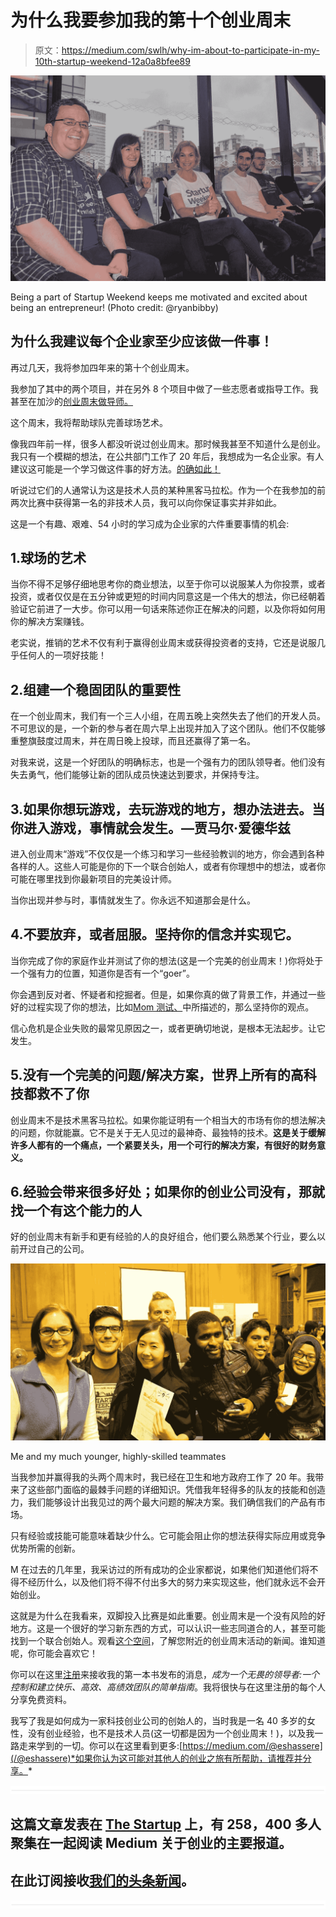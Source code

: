 # 为什么我要参加我的第十个创业周末

> 原文：<https://medium.com/swlh/why-im-about-to-participate-in-my-10th-startup-weekend-12a0a8bfee89>

![](img/e22c0b65b9068e70c1931baba98a958d.png)

Being a part of Startup Weekend keeps me motivated and excited about being an entrepreneur! (Photo credit: @ryanbibby)

## 为什么我建议每个企业家至少应该做一件事！

再过几天，我将参加四年来的第十个创业周末。

我参加了其中的两个项目，并在另外 8 个项目中做了一些志愿者或指导工作。我甚至在加沙的[创业周末做导师。](http://startupliz.tumblr.com/post/131018408430/what-is-a-startup-weekend-in-gaza-like-like-a)

这个周末，我将帮助球队完善球场艺术。

像我四年前一样，很多人都没听说过创业周末。那时候我甚至不知道什么是创业。我只有一个模糊的想法，在公共部门工作了 20 年后，我想成为一名企业家。有人建议这可能是一个学习做这件事的好方法。[的确如此！](/@eshassere/you-must-get-in-the-game-things-happen-when-you-get-in-the-game-65529d77525a)

听说过它们的人通常认为这是技术人员的某种黑客马拉松。作为一个在我参加的前两次比赛中获得第一名的非技术人员，我可以向你保证事实并非如此。

这是一个有趣、艰难、54 小时的学习成为企业家的六件重要事情的机会:

## 1.球场的艺术

当你不得不足够仔细地思考你的商业想法，以至于你可以说服某人为你投票，或者投资，或者仅仅是在五分钟或更短的时间内同意这是一个伟大的想法，你已经朝着验证它前进了一大步。你可以用一句话来陈述你正在解决的问题，以及你将如何用你的解决方案赚钱。

老实说，推销的艺术不仅有利于赢得创业周末或获得投资者的支持，它还是说服几乎任何人的一项好技能！

## 2.组建一个稳固团队的重要性

在一个创业周末，我们有一个三人小组，在周五晚上突然失去了他们的开发人员。不可思议的是，一个新的参与者在周六早上出现并加入了这个团队。他们不仅能够重整旗鼓度过周末，并在周日晚上投球，而且还赢得了第一名。

对我来说，这是一个好团队的明确标志，也是一个强有力的团队领导者。他们没有失去勇气，他们能够让新的团队成员快速达到要求，并保持专注。

## 3.如果你想玩游戏，去玩游戏的地方，想办法进去。当你进入游戏，事情就会发生。—贾马尔·爱德华兹

进入创业周末“游戏”不仅仅是一个练习和学习一些经验教训的地方，你会遇到各种各样的人。这些人可能是你的下一个联合创始人，或者有你理想中的想法，或者你可能在哪里找到你最新项目的完美设计师。

当你出现并参与时，事情就发生了。你永远不知道那会是什么。

## 4.不要放弃，或者屈服。坚持你的信念并实现它。

当你完成了你的家庭作业并测试了你的想法(这是一个完美的创业周末！)你将处于一个强有力的位置，知道你是否有一个“goer”。

你会遇到反对者、怀疑者和挖掘者。但是，如果你真的做了背景工作，并通过一些好的过程实现了你的想法，比如[Mom 测试、](http://momtestbook.com/)中所描述的，那么坚持你的观点。

信心危机是企业失败的最常见原因之一，或者更确切地说，是根本无法起步。让它发生。

## 5.没有一个完美的问题/解决方案，世界上所有的高科技都救不了你

创业周末不是技术黑客马拉松。如果你能证明有一个相当大的市场有你的想法解决的问题，你就能赢。它不是关于无人见过的最神奇、最独特的技术。**这是关于缓解许多人都有的一个痛点，一个紧要关头，用一个可行的解决方案，有很好的财务意义。**

## 6.经验会带来很多好处；如果你的创业公司没有，那就找一个有这个能力的人

好的创业周末有新手和更有经验的人的良好组合，他们要么熟悉某个行业，要么以前开过自己的公司。

![](img/42bfb8620ba8801439ff271ecbbdae3f.png)

Me and my much younger, highly-skilled teammates

当我参加并赢得我的头两个周末时，我已经在卫生和地方政府工作了 20 年。我带来了这些部门面临的最棘手问题的详细知识。凭借我年轻得多的队友的技能和创造力，我们能够设计出我见过的两个最大问题的解决方案。我们确信我们的产品有市场。

只有经验或技能可能意味着缺少什么。它可能会阻止你的想法获得实际应用或竞争优势所需的创新。

M 在过去的几年里，我采访过的所有成功的企业家都说，如果他们知道他们将不得不经历什么，以及他们将不得不付出多大的努力来实现这些，他们就永远不会开始创业。

这就是为什么在我看来，双脚投入比赛是如此重要。创业周末是一个没有风险的好地方。这是一个很好的学习新东西的方式，可以认识一些志同道合的人，甚至可能找到一个联合创始人。观看[这个空间](http://global.startupweekend.org/)，了解您附近的创业周末活动的新闻。谁知道呢，你可能会喜欢它！

你可以在这里[注册](https://tinyletter.com/eshassere)来接收我的第一本书发布的消息，*成为一个无畏的领导者:一个控制和建立快乐、高效、高绩效团队的简单指南*。我将很快与在这里注册的每个人分享免费资料。

我写了我是如何成为一家科技创业公司的创始人的，当时我是一名 40 多岁的女性，没有创业经验，也不是技术人员(这一切都是因为一个创业周末！)，以及我一路走来学到的一切。你可以在这里看到更多:[https://medium.com/@eshassere](/@eshassere)*如果你认为这可能对其他人的创业之旅有所帮助，请推荐并分享。*

![](img/731acf26f5d44fdc58d99a6388fe935d.png)

## 这篇文章发表在 [The Startup](https://medium.com/swlh) 上，有 258，400 多人聚集在一起阅读 Medium 关于创业的主要报道。

## 在此订阅接收[我们的头条新闻](http://growthsupply.com/the-startup-newsletter/)。

![](img/731acf26f5d44fdc58d99a6388fe935d.png)